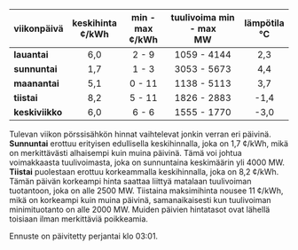 | viikonpäivä  | keskihinta<br>¢/kWh | min - max<br>¢/kWh | tuulivoima min - max<br>MW | lämpötila<br>°C |
|:-------------|:----------------:|:----------------:|:-------------:|:-------------:|
| **lauantai** | 6,0 | 2 - 9 | 1059 - 4144 | 2,3 |
| **sunnuntai** | 1,7 | 1 - 3 | 3053 - 5673 | 4,4 |
| **maanantai** | 5,1 | 0 - 11 | 1138 - 5113 | 3,7 |
| **tiistai** | 8,2 | 5 - 11 | 1826 - 2883 | -1,4 |
| **keskiviikko** | 6,0 | 6 - 6 | 1555 - 1770 | -3,0 |

Tulevan viikon pörssisähkön hinnat vaihtelevat jonkin verran eri päivinä. **Sunnuntai** erottuu erityisen edullisella keskihinnalla, joka on 1,7 ¢/kWh, mikä on merkittävästi alhaisempi kuin muina päivinä. Tämä voi johtua voimakkaasta tuulivoimasta, joka on sunnuntaina keskimäärin yli 4000 MW. **Tiistai** puolestaan erottuu korkeammalla keskihinnalla, joka on 8,2 ¢/kWh. Tämän päivän korkeampi hinta saattaa liittyä matalaan tuulivoiman tuotantoon, joka on alle 2500 MW. Tiistaina maksimihinta nousee 11 ¢/kWh, mikä on korkeampi kuin muina päivinä, samanaikaisesti kun tuulivoiman minimituotanto on alle 2000 MW. Muiden päivien hintatasot ovat lähellä toisiaan ilman merkittäviä poikkeamia.

Ennuste on päivitetty perjantai klo 03:01.